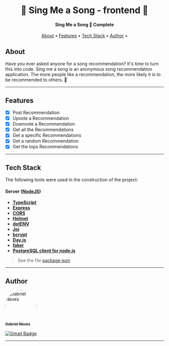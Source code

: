 <h1 align="center">
    🎵 Sing Me a Song - frontend 🎵
</h1>

<h4 align="center"> 
  Sing Me a Song 🚀 Complete
</h4>

<p align="center">
 <a href="#about">About</a> •
 <a href="#features">Features</a> •
 <a href="#tech-stack">Tech Stack</a> • 
 <a href="#author">Author</a> • 
</p>

## About

Have you ever asked anyone for a song recommendation? It's time to turn this into code.
Sing me a song is an anonymous song recommendation application. The more people like a recommendation, the more likely it is to be recommended to others. 🎵

---

## Features

- [x] Post Recommendation
- [x] Upvote a Recommendation
- [x] Downvote a Recommendation
- [x] Get all the Recommendations
- [x] Get a specific Recommendations
- [x] Get a random Recommendation
- [x] Get the tops Recommendations

---

## Tech Stack

The following tools were used in the construction of the project:

#### [](https://github.com/neves-gabriel/laBoleria-backend)**Server** ([NodeJS](https://nodejs.org/en/))

- **[TypeScript](https://www.typescriptlang.org/)**
- **[Express](https://expressjs.com/)**
- **[CORS](https://expressjs.com/en/resources/middleware/cors.html)**
- **[Helmet](https://helmetjs.github.io/)**
- **[dotENV](https://github.com/motdotla/dotenv)**
- **[Joi](https://github.com/hapijs/joi)**
- **[bcrypt](https://github.com/kelektiv/node.bcrypt.js)**
- **[Day.js](https://github.com/iamkun/dayjs)**
- **[faker](https://www.npmjs.com/package/faker)**
- **[PostgreSQL client for node.js](https://github.com/brianc/node-postgres)**

> See the file [package.json](https://github.com/neves-gabriel/valexAPI/blob/master/package.json)

---

## Author

<a href="https://www.linkedin.com/in/gabriel-rodrigues-neves/">
 <img style="border-radius: 50%;" src="https://avatars.githubusercontent.com/u/39607960?s=400&u=82b035c6ac7bdf750c568554dd4f6af500688e63&v=4" width="100px;" alt="Gabriel Neves"/>
 <br />
 <sub><b>Gabriel Neves</b></sub></a> <a href="https://www.linkedin.com/in/gabriel-rodrigues-neves/" title="LinkedIn"></a>
 <br />
 
[![Gmail Badge](https://img.shields.io/badge/-gabrielrn.mobres@gmail.com-c14438?style=flat-square&logo=Gmail&logoColor=white&link=mailto:gabrielrn.mobres@gmail.com)](mailto:gabrielrn.mobres@gmail.com)

---
